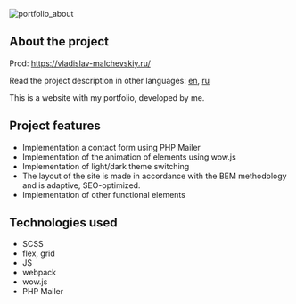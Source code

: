 ![portfolio_about](https://github.com/user-attachments/assets/8f508b64-64e9-4937-b764-2cf8df420efc)

## About the project

Prod: https://vladislav-malchevskiy.ru/

Read the project description in other languages: [en](README.md), [ru](README.ru.md)

This is a website with my portfolio, developed by me.

## Project features

- Implementation a contact form using PHP Mailer
- Implementation of the animation of elements using wow.js
- Implementation of light/dark theme switching
- The layout of the site is made in accordance with the BEM methodology and is adaptive, SEO-optimized.
- Implementation of other functional elements

## Technologies used

- SCSS
- flex, grid
- JS
- webpack
- wow.js
- PHP Mailer